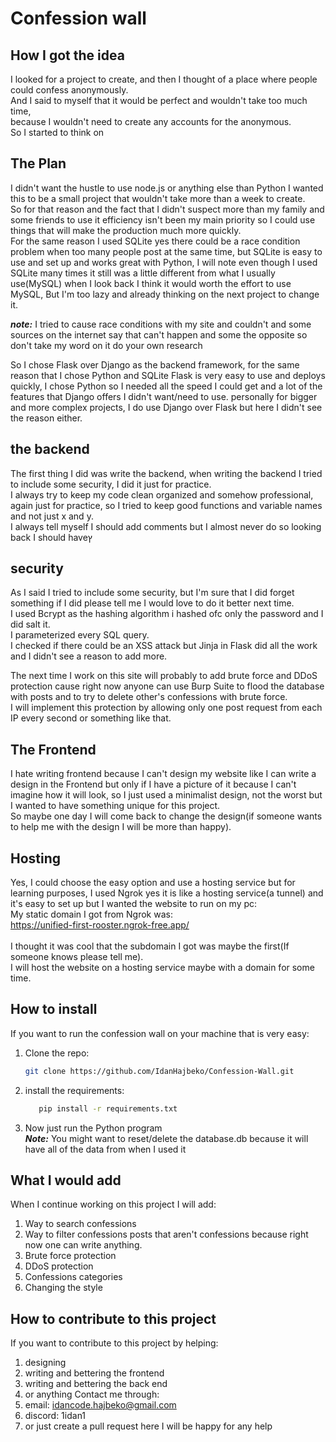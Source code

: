 # Confession wall

## How I got the idea

I looked for a project to create, and then I thought of a place where people could confess anonymously.<br>
And I said to myself that it would be perfect and wouldn't take too much time,
<br>because I wouldn't need to create any accounts for the anonymous.
<br> So I started to think on

## The Plan
I didn't want the hustle to use node.js or anything else than Python I wanted this to be a small project that wouldn't take more than a week to create.
<br>So for that reason and the fact that I didn't suspect more than my family and some friends to use it efficiency isn't been my main priority so I could use things that will make the production much more quickly.
<br>For the same reason I used SQLite yes there could be a race condition problem when too many people post at the same time, but SQLite is easy to use and set up and works great with Python, I will note even though I used SQLite many times it still was a little different from what I usually use(MySQL) when I look back I think it would worth the effort to use MySQL, But I'm too lazy and already thinking on the next project to change it.

***note:*** I tried to cause race conditions with my site and couldn't and some sources on the internet say that can't happen and some the opposite so don't take my word on it do your own research

So I chose Flask over Django as the backend framework, for the same reason that I chose Python and SQLite Flask is very easy to use and deploys quickly, I chose Python so I needed all the speed I could get and a lot of the features that Django offers I didn't want/need to use. personally for bigger and more complex projects, I do use Django over Flask but here I didn't see the reason either.

## the backend

The first thing I did was write the backend, when writing the backend I tried to include some security, I did it just for practice.
<br>I always try to keep my code clean organized and somehow professional, again just for practice, so I tried to keep good functions and variable names and not just x and y.
<br>I always tell myself I should add comments but I almost never do so looking back I should haveץ

## security
As I said I tried to include some security, but I'm sure that I did forget something if I did please tell me I would love to do it better next time.
<br>I used Bcrypt as the hashing algorithm i hashed ofc only the password and I did salt it.
<br>I parameterized every SQL query.
<br>I checked if there could be an XSS attack but Jinja in Flask did all the work and I didn't see a reason to add more.

The next time I work on this site will probably to add brute force and DDoS protection cause right now anyone can use Burp Suite to flood the database with posts and to try to delete other's confessions with brute force.
<br>I will implement this protection by allowing only one post request from each IP every second or something like that.

## The Frontend
I hate writing frontend because I can't design my website like I can write a design in the Frontend but only if I have a picture of it because I can't imagine how it will look, so I just used a minimalist design, not the worst but I wanted to have something unique for this project.
<br>So maybe one day I will come back to change the design(if someone wants to help me with the design I will be more than happy).

## Hosting
Yes, I could choose the easy option and use a hosting service but for learning purposes, I used Ngrok yes it is like a hosting service(a tunnel) and it's easy to set up but I wanted the website to run on my pc:
<br> My static domain I got from Ngrok was:
<br>https://unified-first-rooster.ngrok-free.app/
<br><br>I thought it was cool that the subdomain I got was maybe the first(If someone knows please tell me).
<br>I will host the website on a hosting service maybe with a domain for some time.

## How to install
If you want to run the confession wall on your machine that is very easy:
1. Clone the repo:
   ```sh
   git clone https://github.com/IdanHajbeko/Confession-Wall.git
   ```
2. install the requirements:
   ```sh
      pip install -r requirements.txt
   ```
3. Now just run the Python program
<br>***Note:*** You might want to reset/delete the database.db because it will have all of the data from when I used it
## What I would add
When I continue working on this project I will add:
1. Way to search confessions
2. Way to filter confessions posts that aren't confessions because right now one can write anything.
3. Brute force protection 
4. DDoS protection
5. Confessions categories
6. Changing the style
## How to contribute to this project
If you want to contribute to this project by helping:
1. designing
2. writing and bettering the frontend
3. writing and bettering the back end
4. or anything
Contact me through:
1. email: idancode.hajbeko@gmail.com
2. discord: 1idan1
3. or just create a pull request here
I will be happy for any help
